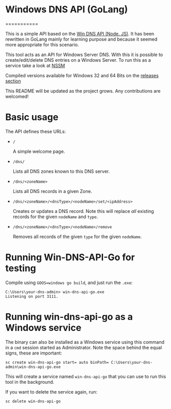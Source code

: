 # Windows DNS API (GoLang)
===========

This is a simple API based on the [Win DNS API (Node. JS)](https://github.com/vmadman/win-dns-api). It has been rewritten in GoLang mainly for learning purpose and because it seemed more appropriate for this scenario.

This tool acts as an API for Windows Server DNS. With this it is possible to create/edit/delete DNS entries on a Windows Server.
To run this as a service take a look at [NSSM](http://nssm.cc/)

Compiled versions available for Windows 32 and 64 Bits on the [releases section](https://github.com/marcotuna/win-dns-api-go/releases)

This README will be updated as the project grows. Any contributions are welcomed!

# Basic usage

The API defines these URLs:

* `/`

    A simple welcome page.

* `/dns/`

    Lists all DNS zones known to this DNS server.

* `/dns/<zoneName>`

    Lists all DNS records in a given Zone.

* `/dns/<zoneName>/<dnsType>/<nodeName>/set/<ipAddress>`

    Creates or updates a DNS record. Note this will replace _all_ existing records for the given `nodeName` and `type`.

* `/dns/<zoneName>/<dnsType>/<nodeName>/remove`

    Removes all records of the given `type` for the given `nodeName`.

# Running Win-DNS-API-Go for testing

Compile using `GOOS=windows go build`, and just run the `.exe`:

```
C:\Users\your-dns-admin> win-dns-api-go.exe
Listening on port 3111.
```

# Running win-dns-api-go as a Windows service

The binary can also be installed as a Windows service using this command in a `cmd` session started as Administrator.
Note the space behind the equal signs, these are important:

```
sc create win-dns-api-go start= auto binPath= C:\Users\your-dns-admin\win-dns-api-go.exe
```

This will create a service named `win-dns-api-go` that you can use to run this tool in the background.

If you want to delete the service again, run:

```
sc delete win-dns-api-go
```
